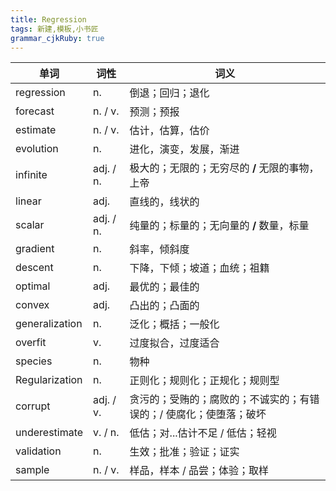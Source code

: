 ```yaml
---
title: Regression
tags: 新建,模板,小书匠
grammar_cjkRuby: true
---
```



| 单词 | 词性 | 词义  |
| ---------- | --- | --- |
| regression | n.  | 倒退；回归；退化 |
| forecast | n. / v.  | 预测；预报 |
| estimate | n. / v.  | 估计，估算，估价 |
| evolution | n.  | 进化，演变，发展，渐进 |
| infinite | adj. / n.  | 极大的；无限的；无穷尽的 **/** 无限的事物，上帝  |
| linear | adj.  | 直线的，线状的 |
| scalar | adj. / n.  | 纯量的；标量的；无向量的 **/** 数量，标量  |
| gradient | n.  | 斜率，倾斜度  |
| descent | n.  | 下降，下倾；坡道；血统；祖籍  |
| optimal | adj.  | 最优的；最佳的 |
| convex | adj.  | 凸出的；凸面的 |
| generalization | n.  | 泛化；概括；一般化 |
| overfit | v.  | 过度拟合，过度适合 |
| species | n.  | 物种 |
| Regularization | n.  | 正则化；规则化；正规化；规则型 |
| corrupt | adj. / v.  | 贪污的；受贿的；腐败的；不诚实的；有错误的；/ 使腐化；使堕落；破坏 |
| underestimate | v. / n.  | 低估；对...估计不足 / 低估；轻视 |
| validation | n.  | 生效；批准；验证；证实 |
| sample | n. / v.  | 样品，样本 / 品尝；体验；取样 |